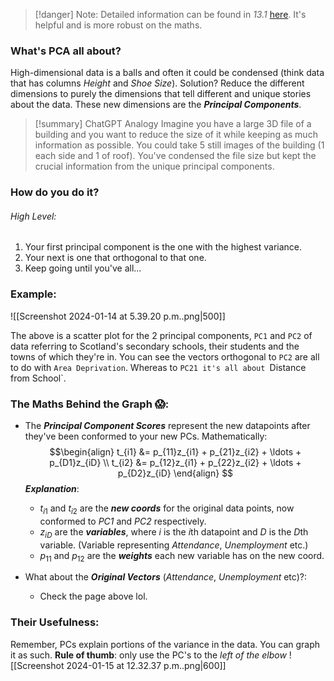 > [!danger] Note:
> Detailed information can be found in *13.1* [here](https://opencourse.inf.ed.ac.uk/sites/default/files/2023-11/FDS-lecture-notes-2023-11-27.pdf). It's helpful and is more robust on the maths. 
### What's PCA all about?
High-dimensional data is a balls and often it could be condensed (think data that has columns *Height* and *Shoe Size*). Solution? Reduce the different dimensions to purely the dimensions that tell different and unique stories about the data. These new dimensions are the ***Principal Components***.

> [!summary] ChatGPT Analogy
> Imagine you have a large 3D file of a building and you want to reduce the size of it while keeping as much information as possible. You could take 5 still images of the building (1 each side and 1 of roof). You've condensed the file size but kept the crucial information from the unique principal components. 

### How do you do it?
###### High Level:
1. Your first principal component is the one with the highest variance.
2. Your next is one that orthogonal to that one. 
3. Keep going until you've all...

### Example:
![[Screenshot 2024-01-14 at 5.39.20 p.m..png|500]]

The above is a scatter plot for the 2 principal components, `PC1` and `PC2` of data referring to Scotland's secondary schools, their students and the towns of which they're in. You can see the vectors orthogonal to `PC2` are all to do with `Area Deprivation`. Whereas to `PC21 it's all about `Distance from School`. 

### The Maths Behind the Graph 😱:
- The ***Principal Component Scores*** represent the new datapoints after they've been conformed to your new PCs. Mathematically: $$\begin{align}
t_{i1} &= p_{11}z_{i1} + p_{21}z_{i2} + \ldots + p_{D1}z_{iD} \\
t_{i2} &= p_{12}z_{i1} + p_{22}z_{i2} + \ldots + p_{D2}z_{iD}
\end{align}
$$
	***Explanation***:
	- $t_{i1}$ and $t_{i2}$ are the ***new coords*** for the original data points, now conformed to *PC1* and *PC2* respectively.
	- $z_{iD}$ are the ***variables***, where $i$ is the $i$th datapoint and $D$ is the $D$th variable. (Variable representing *Attendance*, *Unemployment* etc.)
	- $p_{11}$ and $p_{12}$ are the ***weights*** each new variable has on the new coord. 

- What about the ***Original Vectors*** (*Attendance*, *Unemployment* etc)?:
	- Check the page above lol.

### Their Usefulness:
Remember, PCs explain portions of the variance in the data. You can graph it as such. **Rule of thumb**: only use the PC's to the *left of the elbow* 
![[Screenshot 2024-01-15 at 12.32.37 p.m..png|600]]



